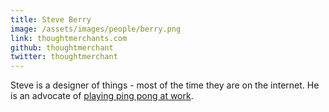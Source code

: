 ```yaml
---
title: Steve Berry
image: /assets/images/people/berry.png
link: thoughtmerchants.com
github: thoughtmerchant
twitter: thoughtmerchant
---
```


Steve is a designer of things - most of the time they are on the internet. He is an advocate of <a href="http://www.racquet.io" target="blank">playing ping pong at work</a>.
